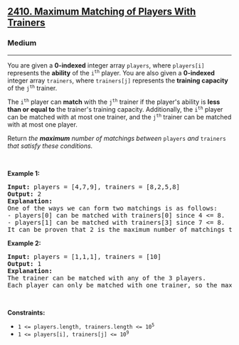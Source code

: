 <h2><a href="https://leetcode.com/problems/maximum-matching-of-players-with-trainers">2410. Maximum Matching of Players With Trainers</a></h2><h3>Medium</h3><hr><p>You are given a <strong>0-indexed</strong> integer array <code>players</code>, where <code>players[i]</code> represents the <strong>ability</strong> of the <code>i<sup>th</sup></code> player. You are also given a <strong>0-indexed</strong> integer array <code>trainers</code>, where <code>trainers[j]</code> represents the <strong>training capacity </strong>of the <code>j<sup>th</sup></code> trainer.</p>

<p>The <code>i<sup>th</sup></code> player can <strong>match</strong> with the <code>j<sup>th</sup></code> trainer if the player&#39;s ability is <strong>less than or equal to</strong> the trainer&#39;s training capacity. Additionally, the <code>i<sup>th</sup></code> player can be matched with at most one trainer, and the <code>j<sup>th</sup></code> trainer can be matched with at most one player.</p>

<p>Return <em>the <strong>maximum</strong> number of matchings between </em><code>players</code><em> and </em><code>trainers</code><em> that satisfy these conditions.</em></p>

<p>&nbsp;</p>
<p><strong class="example">Example 1:</strong></p>

<pre>
<strong>Input:</strong> players = [4,7,9], trainers = [8,2,5,8]
<strong>Output:</strong> 2
<strong>Explanation:</strong>
One of the ways we can form two matchings is as follows:
- players[0] can be matched with trainers[0] since 4 &lt;= 8.
- players[1] can be matched with trainers[3] since 7 &lt;= 8.
It can be proven that 2 is the maximum number of matchings that can be formed.
</pre>

<p><strong class="example">Example 2:</strong></p>

<pre>
<strong>Input:</strong> players = [1,1,1], trainers = [10]
<strong>Output:</strong> 1
<strong>Explanation:</strong>
The trainer can be matched with any of the 3 players.
Each player can only be matched with one trainer, so the maximum answer is 1.
</pre>

<p>&nbsp;</p>
<p><strong>Constraints:</strong></p>

<ul>
	<li><code>1 &lt;= players.length, trainers.length &lt;= 10<sup>5</sup></code></li>
	<li><code>1 &lt;= players[i], trainers[j] &lt;= 10<sup>9</sup></code></li>
</ul>
